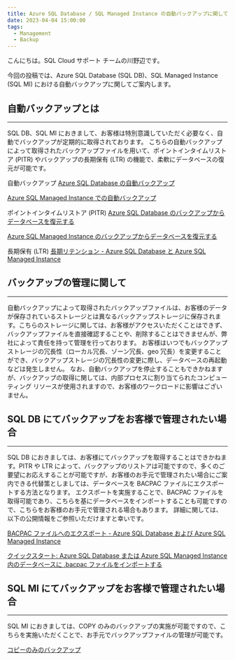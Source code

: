```yaml
---
title: Azure SQL Database / SQL Managed Instance の自動バックアップに関して
date: 2023-04-04 15:00:00
tags:
  - Management
  - Backup
---
```


こんにちは。SQL Cloud サポート チームの川野辺です。

今回の投稿では、Azure SQL Database (SQL DB)、SQL Managed Instance (SQL MI) における自動バックアップに関してご案内します。

<!-- more -->

## 自動バックアップとは
---

SQL DB、SQL MI におきまして、お客様は特別意識していただく必要なく、自動でバックアップが定期的に取得されております。
こちらの自動バックアップによって取得されたバックアップファイルを用いて、ポイントインタイムリストア (PITR) やバックアップの長期保有 (LTR) の機能で、柔軟にデータベースの復元が可能です。

自動バックアップ
[Azure SQL Database の自動バックアップ](https://learn.microsoft.com/ja-jp/azure/azure-sql/database/automated-backups-overview?view=azuresql)

[Azure SQL Managed Instance での自動バックアップ](https://learn.microsoft.com/ja-jp/azure/azure-sql/managed-instance/automated-backups-overview?view=azuresql)

ポイントインタイムリストア (PITR)
[Azure SQL Database のバックアップからデータベースを復元する](https://learn.microsoft.com/ja-jp/azure/azure-sql/database/recovery-using-backups?view=azuresql&tabs=azure-portal)

[Azure SQL Managed Instance のバックアップからデータベースを復元する](https://learn.microsoft.com/ja-jp/azure/azure-sql/managed-instance/recovery-using-backups?view=azuresql&tabs=azure-portal)

長期保有 (LTR)
[長期リテンション - Azure SQL Database と Azure SQL Managed Instance](https://learn.microsoft.com/ja-jp/azure/azure-sql/database/long-term-retention-overview?view=azuresql)



## バックアップの管理に関して
---

自動バックアップによって取得されたバックアップファイルは、お客様のデータが保存されているストレージとは異なるバックアップストレージに保存されます。こちらのストレージに関しては、お客様がアクセスいただくことはできず、バックアップファイルを直接確認することや、削除することはできませんが、弊社によって責任を持って管理を行っております。
お客様はいつでもバックアップストレージの冗長性（ローカル冗長、ゾーン冗長、geo 冗長）を変更することができ、バックアップストレージの冗長性の変更に際し、データベースの再起動などは発生しません。 
なお、自動バックアップを停止することもできかねますが、バックアップの取得に関しては、内部プロセスに割り当てられたコンピューティング リソースが使用されますので、お客様のワークロードに影響はございません。


## SQL DB にてバックアップをお客様で管理されたい場合
---

SQL DB におきましては、お客様にてバックアップを取得することはできかねます。PITR や LTR によって、バックアップのリストアは可能ですので、多くのご要望にお応えすることが可能ですが、お客様のお手元で管理されたい場合にご案内できる代替策としましては、データベースを BACPAC ファイルにエクスポートする方法となります。
エクスポートを実施することで、BACPAC ファイルを取得可能であり、こちらを基にデータベースをインポートすることも可能ですので、こちらをお客様のお手元で管理される場合もあります。
詳細に関しては、以下の公開情報をご参照いただけますと幸いです。

[BACPAC ファイルへのエクスポート - Azure SQL Database および Azure SQL Managed Instance](https://learn.microsoft.com/ja-jp/azure/azure-sql/database/database-export?source=recommendations&view=azuresql)

[クイックスタート: Azure SQL Database または Azure SQL Managed Instance 内のデータベースに .bacpac ファイルをインポートする](https://learn.microsoft.com/ja-jp/azure/azure-sql/database/database-import?view=azuresql&tabs=azure-powershell)


## SQL MI にてバックアップをお客様で管理されたい場合
---

SQL MI におきましては、COPY のみのバックアップの実施が可能ですので、こちらを実施いただくことで、お手元でバックアップファイルの管理が可能です。

[コピーのみのバックアップ](https://learn.microsoft.com/ja-jp/sql/relational-databases/backup-restore/copy-only-backups-sql-server?view=sql-server-ver16)